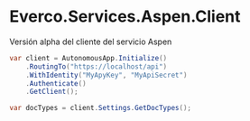 # Everco.Services.Aspen.Client
Versión alpha del cliente del servicio Aspen

```c#
var client = AutonomousApp.Initialize()
	.RoutingTo("https://localhost/api")
	.WithIdentity("MyApyKey", "MyApiSecret")
	.Authenticate()
	.GetClient();

var docTypes = client.Settings.GetDocTypes();
```
